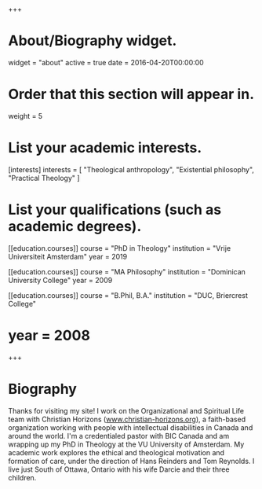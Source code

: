 +++
# About/Biography widget.
widget = "about"
active = true
date = 2016-04-20T00:00:00

# Order that this section will appear in.
weight = 5

# List your academic interests.
[interests]
  interests = [
    "Theological anthropology",
    "Existential philosophy",
    "Practical Theology"
  ]

# List your qualifications (such as academic degrees).
[[education.courses]]
  course = "PhD in Theology"
  institution = "Vrije Universiteit Amsterdam"
  year = 2019

[[education.courses]]
  course = "MA Philosophy"
  institution = "Dominican University College"
  year = 2009

[[education.courses]]
  course = "B.Phil, B.A."
  institution = "DUC, Briercrest College"
  # year = 2008
 
+++

# Biography

Thanks for visiting my site! I work on the Organizational and Spiritual Life team with Christian Horizons (www.christian-horizons.org), a faith-based organization working with people with intellectual disabilities in Canada and around the world. I'm a credentialed pastor with BIC Canada and am wrapping up my PhD in Theology at the VU University of Amsterdam. My academic work explores the ethical and theological motivation and formation of care, under the direction of Hans Reinders and Tom Reynolds. I live just South of Ottawa, Ontario with his wife Darcie and their three children.
